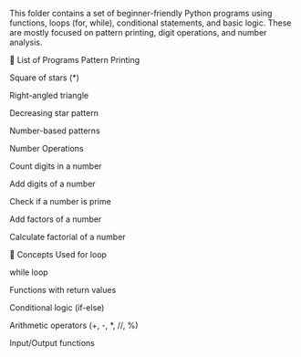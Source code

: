 This folder contains a set of beginner-friendly Python programs using functions, loops (for, while), conditional statements, and basic logic. These are mostly focused on pattern printing, digit operations, and number analysis.

🧾 List of Programs
Pattern Printing

Square of stars (*)

Right-angled triangle

Decreasing star pattern

Number-based patterns

Number Operations

Count digits in a number

Add digits of a number

Check if a number is prime

Add factors of a number

Calculate factorial of a number

🔧 Concepts Used
for loop

while loop

Functions with return values

Conditional logic (if-else)

Arithmetic operators (+, -, *, //, %)

Input/Output functions

